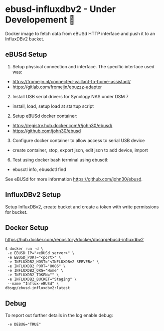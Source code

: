# ebusd-influxdbv2 - Under Developement 🚧
Docker image to fetch data from eBUSd HTTP interface and push it to an InfluxDBv2 bucket. 

## eBUSd Setup
1. Setup physical connection and interface. The specific interface used was:
- https://fromeijn.nl/connected-vaillant-to-home-assistant/
- https://gitlab.com/fromeijn/ebuzzz-adapter
2. Install USB serial drivers for Synology NAS under DSM 7
- install, load, setup load at startup script
2. Setup eBUSd docker container:
- https://registry.hub.docker.com/r/john30/ebusd/
- https://github.com/john30/ebusd
3. Configure docker container to allow access to serial USB device
- create container, stop, export json, edit json to add device, import
6. Test using docker bash terminal using ebusctl:
- ebusctl info, ebusdctl find
 
See eBUSd for more information https://github.com/john30/ebusd.

## InfluxDBv2 Setup
Setup InfluxDBv2, create bucket and create a token with write permissions for bucket.

## Docker Setup
https://hub.docker.com/repository/docker/dbsqp/ebusd-influxdbv2
```
$ docker run -d \
 -e EBUSD_IP="<eBUSd server>" \
 -e EBUSD_PORT="<port>" \
 -e INFLUXDB2_HOST="<INFLUXDBv2 SERVER>" \
 -e INFLUXDB2_PORT="8086" \
 -e INFLUXDB2_ORG="Home" \
 -e INFLUXDB2_TOKEN="" \
 -e INFLUXDB2_BUCKET="Staging" \
 --name "Influx-eBUSd" \
dbsqp/ebusd-influxdbv2:latest
```

## Debug
To report out further details in the log enable debug:
```
 -e DEBUG="TRUE"
```
